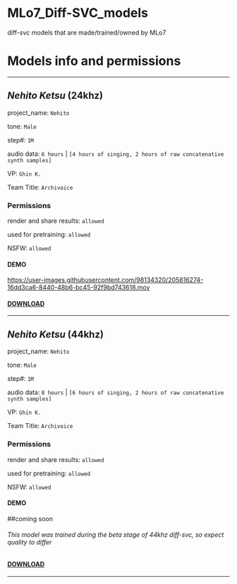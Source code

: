 # MLo7_Diff-SVC_models
diff-svc models that are made/trained/owned by MLo7

# Models info and permissions

_____________________________

## _Nehito Ketsu_ (24khz)

project_name: `Nehito`

tone: `Male`

step#: `1M`

audio data: `6 hours` | `[4 hours of singing, 2 hours of raw concatenative synth samples]`

VP: `Ghin K.`

Team Title: `Archivoice`

### Permissions

render and share results: `allowed`

used for pretraining: `allowed`

NSFW: `allowed`

#### DEMO 
https://user-images.githubusercontent.com/98134320/205816274-16dd3ca6-8440-48b6-bc45-92f9bd743618.mov

#### [DOWNLOAD](https://github.com/MLo7Ghinsan/MLo7_Diff-SVC_models/releases/tag/models)

_____________________________

## _Nehito Ketsu_ (44khz)

project_name: `Nehito`

tone: `Male`

step#: `1M`

audio data: `8 hours` | `[6 hours of singing, 2 hours of raw concatenative synth samples]`

VP: `Ghin K.`

Team Title: `Archivoice`

### Permissions

render and share results: `allowed`

used for pretraining: `allowed`

NSFW: `allowed`

#### DEMO 
##coming soon

###### This model was trained during the beta stage of 44khz diff-svc, so expect quality to differ

#### [DOWNLOAD](https://github.com/MLo7Ghinsan/MLo7_Diff-SVC_models/releases/tag/models)


_____________________________
